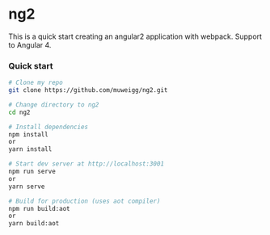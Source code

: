# ng2
This is a quick start creating an angular2 application with webpack.
Support to Angular 4.

### Quick start
```bash
# Clone my repo
git clone https://github.com/muweigg/ng2.git

# Change directory to ng2
cd ng2

# Install dependencies
npm install
or
yarn install

# Start dev server at http://localhost:3001
npm run serve
or
yarn serve

# Build for production (uses aot compiler)
npm run build:aot
or
yarn build:aot
```